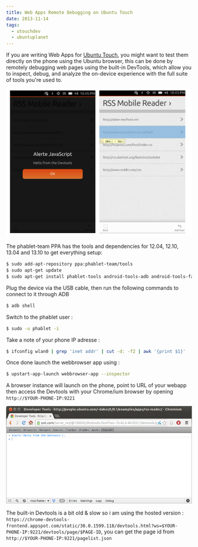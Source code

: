 ```yaml
---
title: Web Apps Remote Debugging on Ubuntu Touch
date: 2013-11-14
tags:
  - utouchdev
  - ubuntuplanet
---
```

If you are writing Web Apps for [Ubuntu Touch][0], you might want to test them directly on the phone using the Ubuntu browser, this can be done by remotely debugging web pages using the built-in DevTools, which allow you to inspect, debug, and analyze the on-device experience with the full suite of tools you're used to.

![Ubuntu Browser](/assets/posts/utouch/3.png)

The phablet-team PPA has the tools and dependencies for 12.04, 12.10, 13.04 and 13.10 to get everything setup:

```sh
$ sudo add-apt-repository ppa:phablet-team/tools
$ sudo apt-get update
$ sudo apt-get install phablet-tools android-tools-adb android-tools-fastboot
```

Plug the device via the USB cable, then run the following commands to connect to it through ADB

```sh
$ adb shell
```
Switch to the phablet user :

```sh
$ sudo -u phablet -i
```

Take a note of your phone IP adresse :

```sh
$ ifconfig wlan0 | grep 'inet addr' | cut -d: -f2 | awk '{print $1}'
```

Once done launch the webbrowser app using :

```sh
$ upstart-app-launch webbrowser-app --inspector
```

A browser instance will launch on the phone, point to URL of your webapp then access the Devtools with your Chrome/ium browser by opening ```http://$YOUR-PHONE-IP:9221```

![DevTools](/assets/posts/utouch/4.png)

The built-in Devtools is a bit old & slow so i am using the hosted version : ```https://chrome-devtools-frontend.appspot.com/static/30.0.1599.118/devtools.html?ws=$YOUR-PHONE-IP:9221/devtools/page/$PAGE-ID```, you can get the page id from ```http://$YOUR-PHONE-IP:9221/pagelist.json```

[0]: http://www.ubuntu.com/phone/install